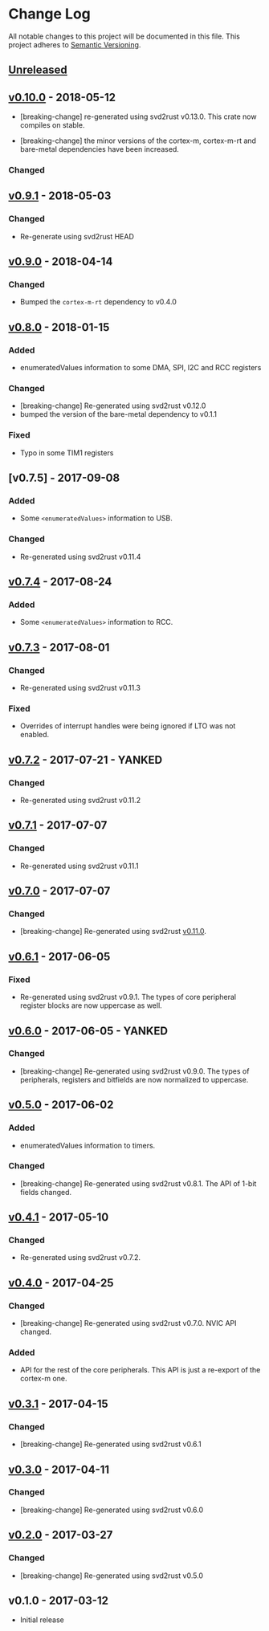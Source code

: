 # Change Log

All notable changes to this project will be documented in this file.
This project adheres to [Semantic Versioning](http://semver.org/).

## [Unreleased]

## [v0.10.0] - 2018-05-12

- [breaking-change] re-generated using svd2rust v0.13.0. This crate now compiles on stable.

- [breaking-change] the minor versions of the cortex-m, cortex-m-rt and bare-metal dependencies have
  been increased.

### Changed

## [v0.9.1] - 2018-05-03

### Changed

- Re-generate using svd2rust HEAD

## [v0.9.0] - 2018-04-14

### Changed

- Bumped the `cortex-m-rt` dependency to v0.4.0

## [v0.8.0] - 2018-01-15

### Added

- enumeratedValues information to some DMA, SPI, I2C and RCC registers

### Changed

- [breaking-change] Re-generated using svd2rust v0.12.0
- bumped the version of the bare-metal dependency to v0.1.1

### Fixed

- Typo in some TIM1 registers

## [v0.7.5] - 2017-09-08

### Added

- Some `<enumeratedValues>` information to USB.

### Changed

- Re-generated using svd2rust v0.11.4

## [v0.7.4] - 2017-08-24

### Added

- Some `<enumeratedValues>` information to RCC.

## [v0.7.3] - 2017-08-01

### Changed

- Re-generated using svd2rust v0.11.3

### Fixed

- Overrides of interrupt handles were being ignored if LTO was not enabled.

## [v0.7.2] - 2017-07-21 - YANKED

### Changed

- Re-generated using svd2rust v0.11.2

## [v0.7.1] - 2017-07-07

### Changed

- Re-generated using svd2rust v0.11.1

## [v0.7.0] - 2017-07-07

### Changed

- [breaking-change] Re-generated using svd2rust [v0.11.0][svd2rust-11].

[svd2rust-11]: https://github.com/japaric/svd2rust/blob/master/CHANGELOG.md#v0110---2017-07-07

## [v0.6.1] - 2017-06-05

### Fixed

- Re-generated using svd2rust v0.9.1. The types of core peripheral register
  blocks are now uppercase as well.

## [v0.6.0] - 2017-06-05 - YANKED

### Changed

- [breaking-change] Re-generated using svd2rust v0.9.0. The types of
  peripherals, registers and bitfields are now normalized to uppercase.

## [v0.5.0] - 2017-06-02

### Added

- enumeratedValues information to timers.

### Changed

- [breaking-change] Re-generated using svd2rust v0.8.1. The API of 1-bit fields
  changed.

## [v0.4.1] - 2017-05-10

### Changed

- Re-generated using svd2rust v0.7.2.

## [v0.4.0] - 2017-04-25

### Changed

- [breaking-change] Re-generated using svd2rust v0.7.0. NVIC API changed.

### Added

- API for the rest of the core peripherals. This API is just a re-export of the
  cortex-m one.

## [v0.3.1] - 2017-04-15

### Changed

- [breaking-change] Re-generated using svd2rust v0.6.1

## [v0.3.0] - 2017-04-11

### Changed

- [breaking-change] Re-generated using svd2rust v0.6.0

## [v0.2.0] - 2017-03-27

### Changed

- [breaking-change] Re-generated using svd2rust v0.5.0

## v0.1.0 - 2017-03-12

- Initial release

[Unreleased]: https://github.com/japaric/stm32f103xx/compare/v0.10.0...HEAD
[v0.10.0]: https://github.com/japaric/stm32f103xx/compare/v0.9.1...v0.10.0
[v0.9.1]: https://github.com/japaric/stm32f103xx/compare/v0.9.0...v0.9.1
[v0.9.0]: https://github.com/japaric/stm32f103xx/compare/v0.8.0...v0.9.0
[v0.8.0]: https://github.com/japaric/stm32f103xx/compare/v0.7.5...v0.8.0
[v0.7.4]: https://github.com/japaric/stm32f103xx/compare/v0.7.4...v0.7.5
[v0.7.4]: https://github.com/japaric/stm32f103xx/compare/v0.7.3...v0.7.4
[v0.7.3]: https://github.com/japaric/stm32f103xx/compare/v0.7.2...v0.7.3
[v0.7.2]: https://github.com/japaric/stm32f103xx/compare/v0.7.1...v0.7.2
[v0.7.1]: https://github.com/japaric/stm32f103xx/compare/v0.7.0...v0.7.1
[v0.7.0]: https://github.com/japaric/stm32f103xx/compare/v0.6.1...v0.7.0
[v0.6.1]: https://github.com/japaric/stm32f103xx/compare/v0.6.0...v0.6.1
[v0.6.0]: https://github.com/japaric/stm32f103xx/compare/v0.5.0...v0.6.0
[v0.5.0]: https://github.com/japaric/stm32f103xx/compare/v0.4.1...v0.5.0
[v0.4.1]: https://github.com/japaric/stm32f103xx/compare/v0.4.0...v0.4.1
[v0.4.0]: https://github.com/japaric/stm32f103xx/compare/v0.3.1...v0.4.0
[v0.3.1]: https://github.com/japaric/stm32f103xx/compare/v0.3.0...v0.3.1
[v0.3.0]: https://github.com/japaric/stm32f103xx/compare/v0.2.0...v0.3.0
[v0.2.0]: https://github.com/japaric/stm32f103xx/compare/v0.1.0...v0.2.0
